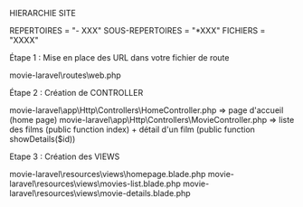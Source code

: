 HIERARCHIE SITE 

REPERTOIRES  = "- XXX"
SOUS-REPERTOIRES = "*XXX"
FICHIERS = "XXXX"

Étape 1 : Mise en place des URL dans votre fichier de route

movie-laravel\routes\web.php

Étape 2 : Création de CONTROLLER

movie-laravel\app\Http\Controllers\HomeController.php => page d'accueil (home page)
movie-laravel\app\Http\Controllers\MovieController.php => liste des films (public function index) + détail d'un film (public function showDetails($id))

Etape 3 : Création des VIEWS

movie-laravel\resources\views\homepage.blade.php
movie-laravel\resources\views\movies-list.blade.php
movie-laravel\resources\views\movie-details.blade.php
